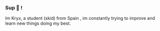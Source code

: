 ### Sup 👋 ! 

Im Kryx, a student (skid) from Spain , im constantly trying to improve and learn new things doing my best.


